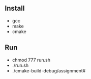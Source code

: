 ## Install

* gcc
* make
* cmake

## Run

* chmod 777 run.sh
* ./run.sh
* ./cmake-build-debug/assignment#

